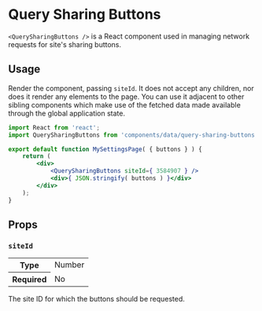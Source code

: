 Query Sharing Buttons
=====================

`<QuerySharingButtons />` is a React component used in managing network requests for site's sharing buttons.

## Usage

Render the component, passing `siteId`. It does not accept any children, nor does it render any elements to the page. You can use it adjacent to other sibling components which make use of the fetched data made available through the global application state.

```jsx
import React from 'react';
import QuerySharingButtons from 'components/data/query-sharing-buttons';

export default function MySettingsPage( { buttons } ) {
	return (
		<div>
			<QuerySharingButtons siteId={ 3584907 } />
			<div>{ JSON.stringify( buttons ) }</div>
		</div>
	);
}
```

## Props

### `siteId`

<table>
	<tr><th>Type</th><td>Number</td></tr>
	<tr><th>Required</th><td>No</td></tr>
</table>

The site ID for which the buttons should be requested.
